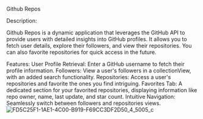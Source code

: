 Github Repos


Description:

Github Repos is a dynamic application that leverages the GitHub API to provide users with detailed insights into GitHub profiles. It allows you to fetch user details, explore their followers, and view their repositories. 
You can also favorite repositories for quick access in the future.

Features:
User Profile Retrieval: Enter a GitHub username to fetch their profile information.
Followers: View a user's followers in a collectionView, with an added search functionality.
Repositories: Access a user's repositories and favorite the ones you find intriguing.
Favorites Tab: A dedicated section for your favorited repositories, displaying information like repo owner, name, last update, and star count.
Intuitive Navigation: Seamlessly switch between followers and repositories views.
![FD5C25F1-1AE1-4C00-B919-F69CC3DF2D50_4_5005_c](https://github.com/amane011/GithubFollowers/assets/123193869/3481fd14-ce85-4a9b-a75c-03ce84e90062)

